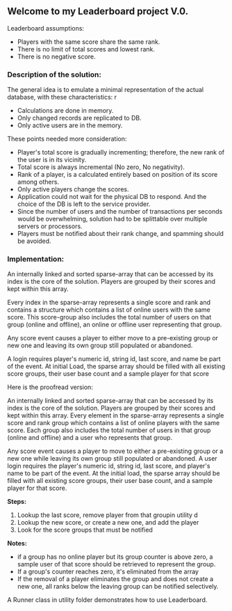 ## Welcome to my Leaderboard project V.0.

Leaderboard assumptions:

- Players with the same score share the same rank.
- There is no limit of total scores and lowest rank.
- There is no negative score.

### Description of the solution:

The general idea is to emulate a minimal representation of the actual database, with these characteristics:
r
- Calculations are done in memory.
- Only changed records are replicated to DB.
- Only active users are in the memory.

These points needed more consideration:

- Player's total score is gradually incrementing; therefore, the new rank of the user is in its vicinity.
- Total score is always incremental (No zero, No negativity).
- Rank of a player, is a calculated entirely based on position of its score among others.
- Only active players change the scores.
- Application could not wait for the physical DB to respond. And the choice of the DB is left to the service provider.
- Since the number of users and the number of transactions per seconds would be overwhelming, solution had to be splittable over multiple servers or processors.
- Players must be notified about their rank change, and spamming should be avoided.

### Implementation:

An internally linked and sorted sparse-array that can be accessed by its index is the core of the solution. Players are grouped by their scores and kept within this array.

Every index in the sparse-array represents a single score and rank and contains a structure which contains a list of online users with the same score. This score-group also includes the total number of users on that group (online and offline), an online or offline user representing that group.

Any score event causes a player to either move to a pre-existing group or new one and leaving its own group still populated or abandoned.

A login requires player's numeric id, string id, last score, and name be part of the event. At initial Load, the sparse array should be filled with all existing score groups, their user base count and a sample player for that score

Here is the proofread version:

An internally linked and sorted sparse-array that can be accessed by its index is the core of the solution. Players are grouped by their scores and kept within this array. Every element in the sparse-array represents a single score and rank group which contains a list of online players with the same score. Each group also includes the total number of users in that group (online and offline) and a user who represents that group.

Any score event causes a player to move to either a pre-existing group or a new one while leaving its own group still populated or abandoned. A user login requires the player's numeric id, string id, last score, and player's name to be part of the event. At the initial load, the sparse array should be filled with all existing score groups, their user base count, and a sample player for that score.

**Steps:**

1. Lookup the last score, remove player from that groupin utility d
2. Lookup the new score, or create a new one, and add the player
3. Look for the score groups that must be notified

**Notes:**

- if a group has no online player but its group counter is above zero, a sample user of that score should be retrieved to represent the group.
- If a group's counter reaches zero, it's eliminated from the array
- If the removal of a player eliminates the group and does not create a new one, all ranks below the leaving group can be notified selectively.

A Runner class in utility folder demonstrates how to use Leaderboard.
